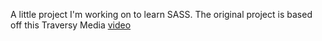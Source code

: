 A little project I'm working on to learn SASS. The original project is based off this Traversy Media [video](https://youtu.be/p0bGHP-PXD4)